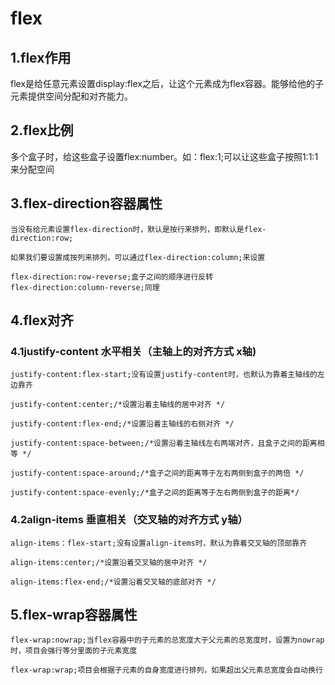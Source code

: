 # flex
## 1.flex作用
flex是给任意元素设置display:flex之后，让这个元素成为flex容器。能够给他的子元素提供空间分配和对齐能力。
## 2.flex比例
多个盒子时，给这些盒子设置flex:number。如：flex:1;可以让这些盒子按照1:1:1来分配空间
## 3.flex-direction容器属性
```
当没有给元素设置flex-direction时，默认是按行来排列，即默认是flex-direction:row;
```
```
如果我们要设置成按列来排列，可以通过flex-direction:column;来设置
```
```
flex-direction:row-reverse;盒子之间的顺序进行反转
flex-direction:column-reverse;同理
```
## 4.flex对齐
### 4.1justify-content 水平相关（主轴上的对齐方式 x轴)
```
justify-content:flex-start;没有设置justify-content时，也默认为靠着主轴线的左边靠齐
```
```
justify-content:center;/*设置沿着主轴线的居中对齐 */
```
```
justify-content:flex-end;/*设置沿着主轴线的右侧对齐 */
```
```
justify-content:space-between;/*设置沿着主轴线左右两端对齐，且盒子之间的距离相等 */
```
```
justify-content:space-around;/*盒子之间的距离等于左右两侧到盒子的两倍 */
```
```
justify-content:space-evenly;/*盒子之间的距离等于左右两侧到盒子的距离*/
```
### 4.2align-items 垂直相关（交叉轴的对齐方式 y轴）
```
align-items：flex-start;没有设置align-items时，默认为靠着交叉轴的顶部靠齐
```
```
align-items:center;/*设置沿着交叉轴的居中对齐 */
```
```
align-items:flex-end;/*设置沿着交叉轴的底部对齐 */
```
## 5.flex-wrap容器属性
```
flex-wrap:nowrap;当flex容器中的子元素的总宽度大于父元素的总宽度时，设置为nowrap时，项目会强行等分里面的子元素宽度
```
```
flex-wrap:wrap;项目会根据子元素的自身宽度进行排列，如果超出父元素总宽度会自动换行
```
